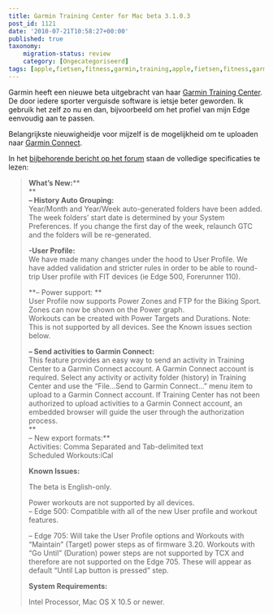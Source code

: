 ```yaml
---
title: Garmin Training Center for Mac beta 3.1.0.3
post_id: 1121
date: '2010-07-21T10:58:27+00:00'
published: true
taxonomy:
    migration-status: review
    category: [Ongecategoriseerd]
tags: [apple,fietsen,fitness,garmin,training,apple,fietsen,fitness,garmin,training]
---
```

Garmin heeft een nieuwe beta uitgebracht van haar [Garmin Training Center](http://www8.garmin.com/products/trainingcenter). De door iedere sporter verguisde software is ietsje beter geworden. Ik gebruik het zelf zo nu en dan, bijvoorbeeld om het profiel van mijn Edge eenvoudig aan te passen.

Belangrijkste nieuwigheidje voor mijzelf is de mogelijkheid om te uploaden naar [Garmin Connect](http://connect.garmin.com/).

In het [bijbehorende bericht op het forum](https://forums.garmin.com/showthread.php?t=10272) staan de volledige specificaties te lezen:

> **What’s New:****  
> **  
> **– History Auto Grouping:**  
>  Year/Month and Year/Week auto-generated folders have been added. The week folders’ start date is determined by your System Preferences. If you change the first day of the week, relaunch GTC and the folders will be re-generated.
> 
> **-User Profile:**  
>  We have made many changes under the hood to User Profile. We have added validation and stricter rules in order to be able to round-trip User profile with FIT devices (ie Edge 500, Forerunner 110).
> 
> **– Power support: **  
>  User Profile now supports Power Zones and FTP for the Biking Sport.  
>  Zones can now be shown on the Power graph.  
>  Workouts can be created with Power Targets and Durations. Note: This is not supported by all devices. See the Known issues section below.
> 
> **– Send activities to Garmin Connect:**  
>  This feature provides an easy way to send an activity in Training Center to a Garmin Connect account. A Garmin Connect account is required. Select any activity or activity folder (history) in Training Center and use the “File…Send to Garmin Connect…” menu item to upload to a Garmin Connect account. If Training Center has not been authorized to upload activities to a Garmin Connect account, an embedded browser will guide the user through the authorization process.  
> **  
>  – New export formats:**  
>  Activities: Comma Separated and Tab-delimited text  
>  Scheduled Workouts:iCal
> 
> **Known Issues:**
> 
> The beta is English-only.
> 
> Power workouts are not supported by all devices.  
>  – Edge 500: Compatible with all of the new User profile and workout features.
> 
> – Edge 705: Will take the User Profile options and Workouts with “Maintain” (Target) power steps as of firmware 3.20. Workouts with “Go Until” (Duration) power steps are not supported by TCX and therefore are not supported on the Edge 705. These will appear as default “Until Lap button is pressed” step.
> 
> **System Requirements:**
> 
> Intel Processor, Mac OS X 10.5 or newer.